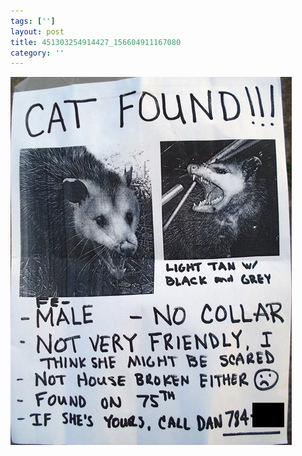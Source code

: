```yaml
---
tags: ['']
layout: post
title: 451303254914427_156604911167080
category: ''
---
```

![451303254914427_156604911167080](/uploads/2013-3-26-451303254914427_156604911167080.jpg)

